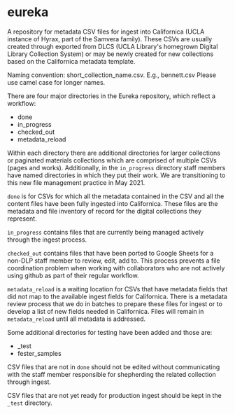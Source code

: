 # eureka

A repository for metadata CSV files for ingest into Californica (UCLA instance of Hyrax, part of the Samvera family). These CSVs are usually created through exported from DLCS (UCLA Library's homegrown Digital Library Collection System) or may be newly created for new collections based on the Californica metadata template.

Naming convention: short_collection_name.csv. E.g., bennett.csv
Please use camel case for longer names. 

There are four major directories in the Eureka repository, which reflect a workflow:
* done 
* in_progress
* checked_out
* metadata_reload

Within each directory there are additional directories for larger collections or paginated materials collections which are comprised of multiple CSVs (pages and works). Additionally, in the `in_progress` directory staff members have named directories in which they put their work. We are transitioning to this new file management practice in May 2021.

`done` is for CSVs for which all the metadata contained in the CSV and all the content files have been fully ingested into Californica. These files are the metadata and file inventory of record for the digital collections they represent.

`in_progress` contains files that are currently being managed actively through the ingest process. 

`checked_out` contains files that have been ported to Google Sheets for a non-DLP staff member to review, edit, add to. This process prevents a file coordination problem when working with collaborators who are not actively using github as part of their regular workflow. 

`metadata_reload` is a waiting location for CSVs that have metadata fields that did not map to the available ingest fields for Californica. There is a metadata review process that we do in batches to prepare these files for ingest or to develop a list of new fields needed in Californica. Files will remain in `metadata_reload` until all metadata is addressed.

Some additional directories for testing have been added and those are:
* _test
* fester_samples

CSV files that are not in `done` should not be edited without communicating with the staff member responsible for shepherding the related collection through ingest. 

CSV files that are not yet ready for production ingest should be kept in the `_test` directory.
